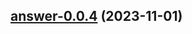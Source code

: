 

## [answer-0.0.4](https://github.com/truecharts/charts/compare/answer-0.0.2...answer-0.0.4) (2023-11-01)

